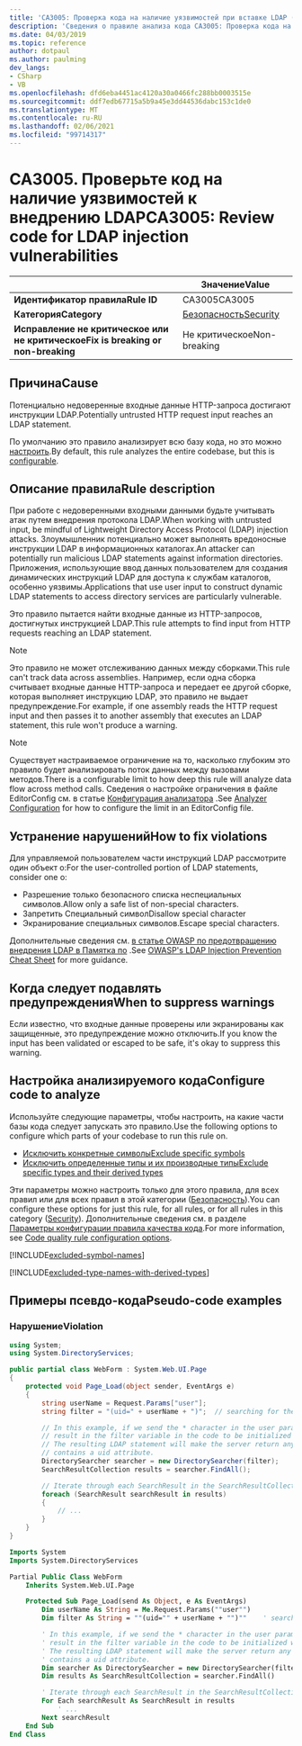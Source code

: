 ```yaml
---
title: 'CA3005: Проверка кода на наличие уязвимостей при вставке LDAP (анализ кода)'
description: 'Сведения о правиле анализа кода CA3005: Проверка кода на наличие уязвимостей при вставке LDAP'
ms.date: 04/03/2019
ms.topic: reference
author: dotpaul
ms.author: paulming
dev_langs:
- CSharp
- VB
ms.openlocfilehash: dfd6eba4451ac4120a30a0466fc288bb0003515e
ms.sourcegitcommit: ddf7edb67715a5b9a45e3dd44536dabc153c1de0
ms.translationtype: MT
ms.contentlocale: ru-RU
ms.lasthandoff: 02/06/2021
ms.locfileid: "99714317"
---
```

# <a name="ca3005-review-code-for-ldap-injection-vulnerabilities"></a><span data-ttu-id="3c06e-103">CA3005. Проверьте код на наличие уязвимостей к внедрению LDAP</span><span class="sxs-lookup"><span data-stu-id="3c06e-103">CA3005: Review code for LDAP injection vulnerabilities</span></span>

| | <span data-ttu-id="3c06e-104">Значение</span><span class="sxs-lookup"><span data-stu-id="3c06e-104">Value</span></span> |
|-|-|
| <span data-ttu-id="3c06e-105">**Идентификатор правила**</span><span class="sxs-lookup"><span data-stu-id="3c06e-105">**Rule ID**</span></span> |<span data-ttu-id="3c06e-106">CA3005</span><span class="sxs-lookup"><span data-stu-id="3c06e-106">CA3005</span></span>|
| <span data-ttu-id="3c06e-107">**Категория**</span><span class="sxs-lookup"><span data-stu-id="3c06e-107">**Category**</span></span> |[<span data-ttu-id="3c06e-108">Безопасность</span><span class="sxs-lookup"><span data-stu-id="3c06e-108">Security</span></span>](security-warnings.md)|
| <span data-ttu-id="3c06e-109">**Исправление не критическое или не критическое**</span><span class="sxs-lookup"><span data-stu-id="3c06e-109">**Fix is breaking or non-breaking**</span></span> |<span data-ttu-id="3c06e-110">Не критическое</span><span class="sxs-lookup"><span data-stu-id="3c06e-110">Non-breaking</span></span>|

## <a name="cause"></a><span data-ttu-id="3c06e-111">Причина</span><span class="sxs-lookup"><span data-stu-id="3c06e-111">Cause</span></span>

<span data-ttu-id="3c06e-112">Потенциально недоверенные входные данные HTTP-запроса достигают инструкции LDAP.</span><span class="sxs-lookup"><span data-stu-id="3c06e-112">Potentially untrusted HTTP request input reaches an LDAP statement.</span></span>

<span data-ttu-id="3c06e-113">По умолчанию это правило анализирует всю базу кода, но это можно [настроить](#configure-code-to-analyze).</span><span class="sxs-lookup"><span data-stu-id="3c06e-113">By default, this rule analyzes the entire codebase, but this is [configurable](#configure-code-to-analyze).</span></span>

## <a name="rule-description"></a><span data-ttu-id="3c06e-114">Описание правила</span><span class="sxs-lookup"><span data-stu-id="3c06e-114">Rule description</span></span>

<span data-ttu-id="3c06e-115">При работе с недоверенными входными данными будьте учитывать атак путем внедрения протокола LDAP.</span><span class="sxs-lookup"><span data-stu-id="3c06e-115">When working with untrusted input, be mindful of Lightweight Directory Access Protocol (LDAP) injection attacks.</span></span> <span data-ttu-id="3c06e-116">Злоумышленник потенциально может выполнять вредоносные инструкции LDAP в информационных каталогах.</span><span class="sxs-lookup"><span data-stu-id="3c06e-116">An attacker can potentially run malicious LDAP statements against information directories.</span></span> <span data-ttu-id="3c06e-117">Приложения, использующие ввод данных пользователем для создания динамических инструкций LDAP для доступа к службам каталогов, особенно уязвимы.</span><span class="sxs-lookup"><span data-stu-id="3c06e-117">Applications that use user input to construct dynamic LDAP statements to access directory services are particularly vulnerable.</span></span>

<span data-ttu-id="3c06e-118">Это правило пытается найти входные данные из HTTP-запросов, достигнутых инструкцией LDAP.</span><span class="sxs-lookup"><span data-stu-id="3c06e-118">This rule attempts to find input from HTTP requests reaching an LDAP statement.</span></span>

> [!NOTE]
> <span data-ttu-id="3c06e-119">Это правило не может отслеживанию данных между сборками.</span><span class="sxs-lookup"><span data-stu-id="3c06e-119">This rule can't track data across assemblies.</span></span> <span data-ttu-id="3c06e-120">Например, если одна сборка считывает входные данные HTTP-запроса и передает ее другой сборке, которая выполняет инструкцию LDAP, это правило не выдает предупреждение.</span><span class="sxs-lookup"><span data-stu-id="3c06e-120">For example, if one assembly reads the HTTP request input and then passes it to another assembly that executes an LDAP statement, this rule won't produce a warning.</span></span>

> [!NOTE]
> <span data-ttu-id="3c06e-121">Существует настраиваемое ограничение на то, насколько глубоким это правило будет анализировать поток данных между вызовами методов.</span><span class="sxs-lookup"><span data-stu-id="3c06e-121">There is a configurable limit to how deep this rule will analyze data flow across method calls.</span></span> <span data-ttu-id="3c06e-122">Сведения о настройке ограничения в файле EditorConfig см. в статье [Конфигурация анализатора](https://github.com/dotnet/roslyn-analyzers/blob/master/docs/Analyzer%20Configuration.md#dataflow-analysis) .</span><span class="sxs-lookup"><span data-stu-id="3c06e-122">See [Analyzer Configuration](https://github.com/dotnet/roslyn-analyzers/blob/master/docs/Analyzer%20Configuration.md#dataflow-analysis) for how to configure the limit in an EditorConfig file.</span></span>

## <a name="how-to-fix-violations"></a><span data-ttu-id="3c06e-123">Устранение нарушений</span><span class="sxs-lookup"><span data-stu-id="3c06e-123">How to fix violations</span></span>

<span data-ttu-id="3c06e-124">Для управляемой пользователем части инструкций LDAP рассмотрите один объект o:</span><span class="sxs-lookup"><span data-stu-id="3c06e-124">For the user-controlled portion of LDAP statements, consider one o:</span></span>

- <span data-ttu-id="3c06e-125">Разрешение только безопасного списка неспециальных символов.</span><span class="sxs-lookup"><span data-stu-id="3c06e-125">Allow only a safe list of non-special characters.</span></span>
- <span data-ttu-id="3c06e-126">Запретить Специальный символ</span><span class="sxs-lookup"><span data-stu-id="3c06e-126">Disallow special character</span></span>
- <span data-ttu-id="3c06e-127">Экранирование специальных символов.</span><span class="sxs-lookup"><span data-stu-id="3c06e-127">Escape special characters.</span></span>

<span data-ttu-id="3c06e-128">Дополнительные сведения см. [в статье OWASP по предотвращению внедрения LDAP в Памятка по](https://github.com/OWASP/CheatSheetSeries/blob/master/cheatsheets/LDAP_Injection_Prevention_Cheat_Sheet.md) .</span><span class="sxs-lookup"><span data-stu-id="3c06e-128">See [OWASP's LDAP Injection Prevention Cheat Sheet](https://github.com/OWASP/CheatSheetSeries/blob/master/cheatsheets/LDAP_Injection_Prevention_Cheat_Sheet.md) for more guidance.</span></span>

## <a name="when-to-suppress-warnings"></a><span data-ttu-id="3c06e-129">Когда следует подавлять предупреждения</span><span class="sxs-lookup"><span data-stu-id="3c06e-129">When to suppress warnings</span></span>

<span data-ttu-id="3c06e-130">Если известно, что входные данные проверены или экранированы как защищенные, это предупреждение можно отключить.</span><span class="sxs-lookup"><span data-stu-id="3c06e-130">If you know the input has been validated or escaped to be safe, it's okay to suppress this warning.</span></span>

## <a name="configure-code-to-analyze"></a><span data-ttu-id="3c06e-131">Настройка анализируемого кода</span><span class="sxs-lookup"><span data-stu-id="3c06e-131">Configure code to analyze</span></span>

<span data-ttu-id="3c06e-132">Используйте следующие параметры, чтобы настроить, на какие части базы кода следует запускать это правило.</span><span class="sxs-lookup"><span data-stu-id="3c06e-132">Use the following options to configure which parts of your codebase to run this rule on.</span></span>

- [<span data-ttu-id="3c06e-133">Исключить конкретные символы</span><span class="sxs-lookup"><span data-stu-id="3c06e-133">Exclude specific symbols</span></span>](#exclude-specific-symbols)
- [<span data-ttu-id="3c06e-134">Исключить определенные типы и их производные типы</span><span class="sxs-lookup"><span data-stu-id="3c06e-134">Exclude specific types and their derived types</span></span>](#exclude-specific-types-and-their-derived-types)

<span data-ttu-id="3c06e-135">Эти параметры можно настроить только для этого правила, для всех правил или для всех правил в этой категории ([Безопасность](security-warnings.md)).</span><span class="sxs-lookup"><span data-stu-id="3c06e-135">You can configure these options for just this rule, for all rules, or for all rules in this category ([Security](security-warnings.md)).</span></span> <span data-ttu-id="3c06e-136">Дополнительные сведения см. в разделе [Параметры конфигурации правила качества кода](../code-quality-rule-options.md).</span><span class="sxs-lookup"><span data-stu-id="3c06e-136">For more information, see [Code quality rule configuration options](../code-quality-rule-options.md).</span></span>

[!INCLUDE[excluded-symbol-names](~/includes/code-analysis/excluded-symbol-names.md)]

[!INCLUDE[excluded-type-names-with-derived-types](~/includes/code-analysis/excluded-type-names-with-derived-types.md)]

## <a name="pseudo-code-examples"></a><span data-ttu-id="3c06e-137">Примеры псевдо-кода</span><span class="sxs-lookup"><span data-stu-id="3c06e-137">Pseudo-code examples</span></span>

### <a name="violation"></a><span data-ttu-id="3c06e-138">Нарушение</span><span class="sxs-lookup"><span data-stu-id="3c06e-138">Violation</span></span>

```csharp
using System;
using System.DirectoryServices;

public partial class WebForm : System.Web.UI.Page
{
    protected void Page_Load(object sender, EventArgs e)
    {
        string userName = Request.Params["user"];
        string filter = "(uid=" + userName + ")";  // searching for the user entry

        // In this example, if we send the * character in the user parameter which will
        // result in the filter variable in the code to be initialized with (uid=*).
        // The resulting LDAP statement will make the server return any object that
        // contains a uid attribute.
        DirectorySearcher searcher = new DirectorySearcher(filter);
        SearchResultCollection results = searcher.FindAll();

        // Iterate through each SearchResult in the SearchResultCollection.
        foreach (SearchResult searchResult in results)
        {
            // ...
        }
    }
}
```

```vb
Imports System
Imports System.DirectoryServices

Partial Public Class WebForm
    Inherits System.Web.UI.Page

    Protected Sub Page_Load(send As Object, e As EventArgs)
        Dim userName As String = Me.Request.Params(""user"")
        Dim filter As String = ""(uid="" + userName + "")""    ' searching for the user entry

        ' In this example, if we send the * character in the user parameter which will
        ' result in the filter variable in the code to be initialized with (uid=*).
        ' The resulting LDAP statement will make the server return any object that
        ' contains a uid attribute.
        Dim searcher As DirectorySearcher = new DirectorySearcher(filter)
        Dim results As SearchResultCollection = searcher.FindAll()

        ' Iterate through each SearchResult in the SearchResultCollection.
        For Each searchResult As SearchResult in results
            ' ...
        Next searchResult
    End Sub
End Class
```

